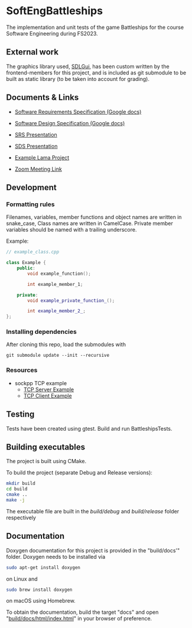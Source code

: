 # SoftEngBattleships

The implementation and unit tests of the game Battleships for the course Software Engineering during FS2023.

## External work

The graphics library used, [SDLGui](https://gitlab.ethz.ch/softeng23/sdlguilibrary), has been custom written by the frontend-members for this project, and is included as git submodule to be built as static library (to be taken into account for grading).

## Documents & Links

- [Software Requirements Specification (Google docs)](https://docs.google.com/document/d/1ZKqCuUC45hqn9-1J77-43FbJHm3ckngDs78T6qiKq5g/edit)

- [Software Design Specification (Google docs)](https://docs.google.com/document/d/1EQSFysfbPWMtOsfs9r5SwyRhid3R1U1N3jasiMDwmeI/edit#)

- [SRS Presentation](https://docs.google.com/presentation/d/1fHumCKMQ6Kvi-mJ-6OxfkvS3h7o4NQuNK3A8KhN9980/edit?usp=sharing)

- [SDS Presentation](https://docs.google.com/presentation/d/1i-HfX4yBY-yjnPVfB7hTyjN0mOqWYwwlQLtLIh6Suf0/edit?usp=sharing)

- [Example Lama Project](https://gitlab.ethz.ch/hraymond/cse-lama-example-project/-/tree/master/)

- [Zoom Meeting Link](https://ethz.zoom.us/j/66328319238)

## Development

### Formatting rules

Filenames, variables, member functions and object names are written in snake_case, Class names are written in CamelCase.
Private member variables should be named with a trailing underscore.

Example:

```cpp
// example_class.cpp

class Example {
    public:
        void example_function();

        int example_member_1;

    private:
        void example_private_function_();

        int example_member_2_;
};

```

### Installing dependencies

After cloning this repo, load the submodules with

```
git submodule update --init --recursive
```


### Resources

- sockpp TCP example
  - [TCP Server Example](https://github.com/fpagliughi/sockpp/blob/master/examples/tcp/tcpechosvr.cpp)
  - [TCP Client Example](https://github.com/fpagliughi/sockpp/blob/master/examples/tcp/tcpecho.cpp)

## Testing

Tests have been created using gtest. Build and run BattleshipsTests.

## Building executables

The project is built using CMake.

To build the project (separate Debug and Release versions):

```bash
mkdir build
cd build
cmake ..
make -j
```

The executable file are built in the _build/debug_ and _build/release_ folder respectively

## Documentation

Doxygen documentation for this project is provided in the "build/docs'" folder. Doxygen needs to be installed via

```bash
sudo apt-get install doxygen
```

on Linux and

```bash
sudo brew install doxygen
```

on macOS using Homebrew.

To obtain the documentation, build the target "docs" and open "[build/docs/html/index.html](./build/docs/html/index.html)" in your browser of preference.
